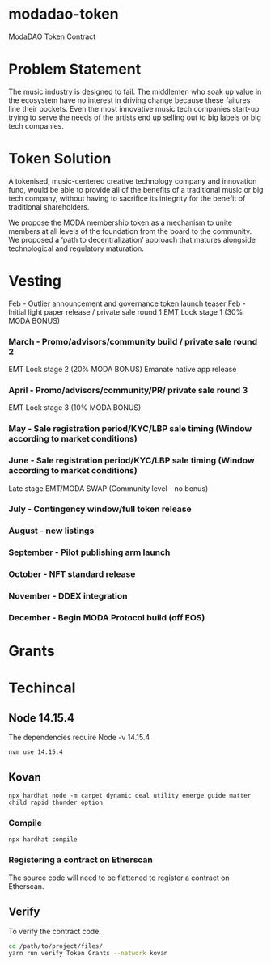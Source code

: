 # modadao-token
ModaDAO Token Contract

# Problem Statement
The music industry is designed to fail. The middlemen who soak up value in the ecosystem have no interest in driving change because these failures line their pockets. Even the most innovative music tech companies start-up trying to serve the needs of the artists end up selling out to big labels or big tech companies.

# Token Solution
A tokenised, music-centered creative technology company and innovation fund, would be able to provide all of the benefits of a traditional music or big tech company, without having to sacrifice its integrity for the benefit of traditional shareholders.

We propose the MODA membership token as a mechanism to unite members at all levels of the foundation from the board to the community. We proposed a ‘path to decentralization’ approach that matures alongside technological and regulatory maturation.

# Vesting
Feb - Outlier announcement and governance token launch teaser
Feb - Initial light paper release / private sale round 1
EMT Lock stage 1 (30% MODA BONUS)

### March - Promo/advisors/community build / private sale round 2
EMT Lock stage 2  (20% MODA BONUS)
Emanate native app release

### April - Promo/advisors/community/PR/ private sale round 3
EMT Lock stage 3 (10% MODA BONUS)

### May - Sale registration period/KYC/LBP sale timing (Window according to market conditions)

### June - Sale registration period/KYC/LBP sale timing (Window according to market conditions)
Late stage EMT/MODA SWAP (Community level - no bonus)

### July - Contingency window/full token release
### August - new listings 
### September - Pilot publishing arm launch
### October - NFT standard release
### November - DDEX integration
### December - Begin MODA Protocol build (off EOS)


# Grants


# Techincal
## Node 14.15.4
The dependencies require Node -v 14.15.4

`nvm use 14.15.4`

## Kovan

`npx hardhat node -m carpet dynamic deal utility emerge guide matter child rapid thunder option`

### Compile

`npx hardhat compile`

### Registering a contract on Etherscan

The source code will need to be flattened to register a contract on Etherscan.

## Verify
To verify the contract code:

```bash
cd /path/to/project/files/
yarn run verify Token Grants --network kovan
```
